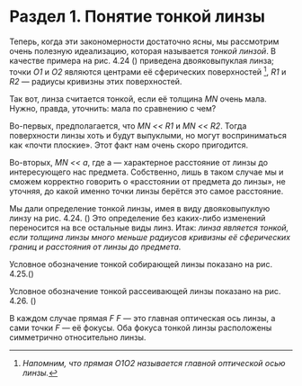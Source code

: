 # Раздел 1. Понятие тонкой линзы

Теперь, когда эти закономерности достаточно ясны, мы рассмотрим очень полезную идеализацию, которая называется _тонкой линзой_. В качестве примера на рис. 4.24 () приведена двояковыпуклая линза; точки _O1_ и _O2_ являются центрами её сферических поверхностей [^6], _R1_ и _R2_ — радиусы кривизны этих поверхностей.

Так вот, линза считается тонкой, если её толщина _MN_ очень мала. Нужно, правда, уточнить:
мала по сравнению с чем?

Во-первых, предполагается, что _MN << R1_ и _MN << R2_. Тогда поверхности линзы хоть и
будут выпуклыми, но могут восприниматься как «почти плоские». Этот факт нам очень скоро
пригодится.

Во-вторых, _MN << a_, где a — характерное расстояние от линзы до интересующего нас
предмета. Собственно, лишь в таком случае мы и сможем корректно говорить о «расстоянии от
предмета до линзы», не уточняя, до какой именно точки линзы берётся это самое расстояние.

Мы дали определение тонкой линзы, имея в виду двояковыпуклую линзу на рис. 4.24. () Это
определение без каких-либо изменений переносится на все остальные виды линз. Итак: _линза является тонкой, если толщина линзы много меньше радиусов кривизны её сферических границ и расстояния от линзы до предмета._

Условное обозначение тонкой собирающей линзы показано на рис. 4.25.()  

Условное обозначение тонкой рассеивающей линзы показано на рис. 4.26. ()

В каждом случае прямая _F F_ — это главная оптическая ось линзы, а сами точки _F_ — её
фокусы. Оба фокуса тонкой линзы расположены симметрично относительно линзы.

[^6]: _Напомним, что прямая O1O2 называется главной оптической осью линзы._
